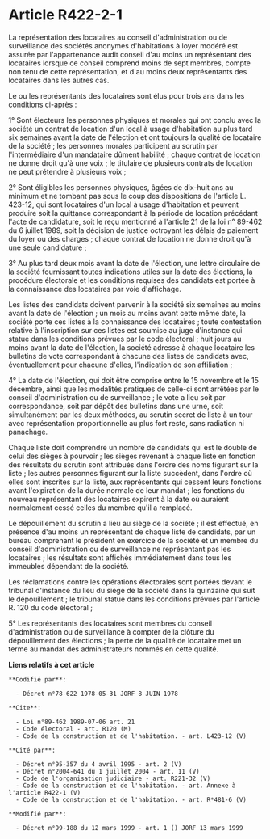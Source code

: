 # Article R422-2-1

La représentation des locataires au conseil d'administration ou de surveillance des sociétés anonymes d'habitations à loyer
modéré est assurée par l'appartenance audit conseil d'au moins un représentant des locataires lorsque ce conseil comprend
moins de sept membres, compte non tenu de cette représentation, et d'au moins deux représentants des locataires dans les
autres cas.

Le ou les représentants des locataires sont élus pour trois ans dans les conditions ci-après :

1° Sont électeurs les personnes physiques et morales qui ont conclu avec la société un contrat de location d'un local à usage
d'habitation au plus tard six semaines avant la date de l'élection et ont toujours la qualité de locataire de la société ;
les personnes morales participent au scrutin par l'intermédiaire d'un mandataire dûment habilité ; chaque contrat de location
ne donne droit qu'à une voix ; le titulaire de plusieurs contrats de location ne peut prétendre à plusieurs voix ;

2° Sont éligibles les personnes physiques, âgées de dix-huit ans au minimum et ne tombant pas sous le coup des dispositions
de l'article L. 423-12, qui sont locataires d'un local à usage d'habitation et peuvent produire soit la quittance
correspondant à la période de location précédant l'acte de candidature, soit le reçu mentionné à l'article 21 de la loi n°
89-462 du 6 juillet 1989, soit la décision de justice octroyant les délais de paiement du loyer ou des charges ; chaque
contrat de location ne donne droit qu'à une seule candidature ;

3° Au plus tard deux mois avant la date de l'élection, une lettre circulaire de la société fournissant toutes indications
utiles sur la date des élections, la procédure électorale et les conditions requises des candidats est portée à la
connaissance des locataires par voie d'affichage.

Les listes des candidats doivent parvenir à la société six semaines au moins avant la date de l'élection ; un mois au moins
avant cette même date, la société porte ces listes à la connaissance des locataires ; toute contestation relative à
l'inscription sur ces listes est soumise au juge d'instance qui statue dans les conditions prévues par le code électoral ;
huit jours au moins avant la date de l'élection, la société adresse à chaque locataire les bulletins de vote correspondant à
chacune des listes de candidats avec, éventuellement pour chacune d'elles, l'indication de son affiliation ;

4° La date de l'élection, qui doit être comprise entre le 15 novembre et le 15 décembre, ainsi que les modalités pratiques de
celle-ci sont arrêtées par le conseil d'administration ou de surveillance ; le vote a lieu soit par correspondance, soit par
dépôt des bulletins dans une urne, soit simultanément par les deux méthodes, au scrutin secret de liste à un tour avec
représentation proportionnelle au plus fort reste, sans radiation ni panachage.

Chaque liste doit comprendre un nombre de candidats qui est le double de celui des sièges à pourvoir ; les sièges revenant à
chaque liste en fonction des résultats du scrutin sont attribués dans l'ordre des noms figurant sur la liste ; les autres
personnes figurant sur la liste succèdent, dans l'ordre où elles sont inscrites sur la liste, aux représentants qui cessent
leurs fonctions avant l'expiration de la durée normale de leur mandat ; les fonctions du nouveau représentant des locataires
expirent à la date où auraient normalement cessé celles du membre qu'il a remplacé.

Le dépouillement du scrutin a lieu au siège de la société ; il est effectué, en présence d'au moins un représentant de chaque
liste de candidats, par un bureau comprenant le président en exercice de la société et un membre du conseil d'administration
ou de surveillance ne représentant pas les locataires ; les résultats sont affichés immédiatement dans tous les immeubles
dépendant de la société.

Les réclamations contre les opérations électorales sont portées devant le tribunal d'instance du lieu du siège de la société
dans la quinzaine qui suit le dépouillement ; le tribunal statue dans les conditions prévues par l'article R. 120 du code
électoral ;

5° Les représentants des locataires sont membres du conseil d'administration ou de surveillance à compter de la clôture du
dépouillement des élections ; la perte de la qualité de locataire met un terme au mandat des administrateurs nommés en cette
qualité.

**Liens relatifs à cet article**

	**Codifié par**:

	  - Décret n°78-622 1978-05-31 JORF 8 JUIN 1978

	**Cite**:

	  - Loi n°89-462 1989-07-06 art. 21
	  - Code électoral - art. R120 (M)
	  - Code de la construction et de l'habitation. - art. L423-12 (V)

	**Cité par**:

	  - Décret n°95-357 du 4 avril 1995 - art. 2 (V)
	  - Décret n°2004-641 du 1 juillet 2004 - art. 11 (V)
	  - Code de l'organisation judiciaire - art. R221-32 (V)
	  - Code de la construction et de l'habitation. - art. Annexe à l'article R422-1 (V)
	  - Code de la construction et de l'habitation. - art. R*481-6 (V)

	**Modifié par**:

	  - Décret n°99-188 du 12 mars 1999 - art. 1 () JORF 13 mars 1999
